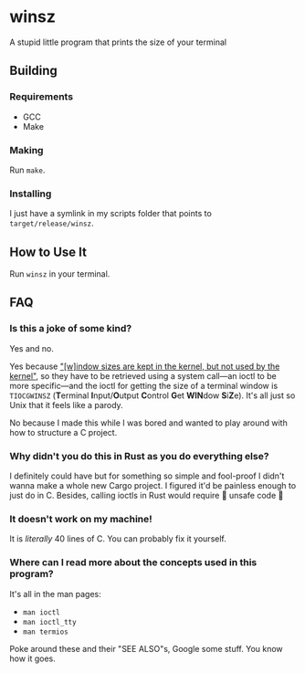 winsz
===

A stupid little program that prints the size of your terminal

## Building

### Requirements

- GCC
- Make 

### Making

Run `make`.

### Installing

I just have a symlink in my scripts folder that points to `target/release/winsz`.

## How to Use It

Run `winsz` in your terminal.

## FAQ

### Is this a joke of some kind?

Yes and no. 

Yes because ["[w]indow sizes are kept in the kernel, but not used by the kernel"](https://man7.org/linux/man-pages/man4/tty_ioctl.4.html), so they have to be retrieved using a system call&mdash;an ioctl to be more specific&mdash;and the ioctl for getting the size of a terminal window is `TIOCGWINSZ` (**T**erminal **I**nput/**O**utput **C**ontrol **G**et **WIN**dow **S**i**Z**e). It's all just so Unix that it feels like a parody. 

No because I made this while I was bored and wanted to play around with how to structure a C project.

### Why didn't you do this in Rust as you do everything else?

I definitely could have but for something so simple and fool-proof I didn't wanna make a whole new Cargo project. I figured it'd be painless enough to just do in C. Besides, calling ioctls in Rust would require :ghost: unsafe code :ghost:

### It doesn't work on my machine!

It is *literally* 40 lines of C. You can probably fix it yourself.

### Where can I read more about the concepts used in this program?

It's all in the man pages:

- `man ioctl`
- `man ioctl_tty`
- `man termios`

Poke around these and their "SEE ALSO"s, Google some stuff. You know how it goes.
